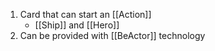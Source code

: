 1. Card that can start an [[Action]]
	- [[Ship]] and [[Hero]]
2. Can be provided with [[BeActor]] technology
